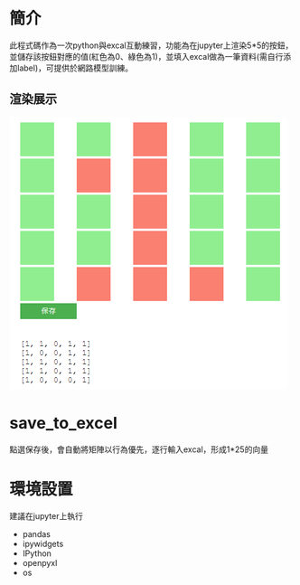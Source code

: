 # 簡介
此程式碼作為一次python與excal互動練習，功能為在jupyter上渲染5*5的按鈕，並儲存該按鈕對應的值(紅色為0、綠色為1)，並填入excal做為一筆資料(需自行添加label)，可提供於網路模型訓練。
## 渲染展示
![選染展示](https://github.com/sandwich9487/5-5numberToexcal/blob/328b040ba24ae9a01f561cb0c672a899299c5d90/image/matrix.png)
# save_to_excel
點選保存後，會自動將矩陣以行為優先，逐行輸入excal，形成1*25的向量
# 環境設置
建議在jupyter上執行
* pandas
* ipywidgets
* IPython
* openpyxl
* os
